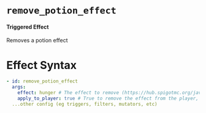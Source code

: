 # `remove_potion_effect`
#### Triggered Effect

Removes a potion effect

# Effect Syntax
```yaml
- id: remove_potion_effect
  args:
    effect: hunger # The effect to remove (https://hub.spigotmc.org/javadocs/bukkit/org/bukkit/potion/PotionEffectType.html)
    apply_to_player: true # True to remove the effect from the player, false to remove it from the victim
  ...other config (eg triggers, filters, mutators, etc)
```